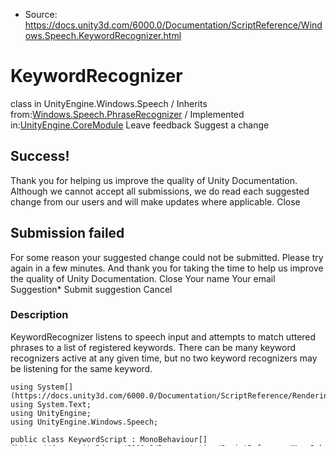 * Source: https://docs.unity3d.com/6000.0/Documentation/ScriptReference/Windows.Speech.KeywordRecognizer.html

# KeywordRecognizer
class in UnityEngine.Windows.Speech
/
Inherits from:[Windows.Speech.PhraseRecognizer](https://docs.unity3d.com/6000.0/Documentation/ScriptReference/Windows.Speech.PhraseRecognizer.html)
/
Implemented in:[UnityEngine.CoreModule](https://docs.unity3d.com/6000.0/Documentation/ScriptReference/UnityEngine.CoreModule.html)
Leave feedback
Suggest a change
## Success!
Thank you for helping us improve the quality of Unity Documentation. Although we cannot accept all submissions, we do read each suggested change from our users and will make updates where applicable.
Close
## Submission failed
For some reason your suggested change could not be submitted. Please <a>try again</a> in a few minutes. And thank you for taking the time to help us improve the quality of Unity Documentation.
Close
Your name Your email Suggestion* Submit suggestion
Cancel
### Description
KeywordRecognizer listens to speech input and attempts to match uttered phrases to a list of registered keywords.
There can be many keyword recognizers active at any given time, but no two keyword recognizers may be listening for the same keyword.
```
using System[](https://docs.unity3d.com/6000.0/Documentation/ScriptReference/Rendering.VirtualTexturing.System.html);
using System.Text;
using UnityEngine;
using UnityEngine.Windows.Speech;  
  
public class KeywordScript : MonoBehaviour[](https://docs.unity3d.com/6000.0/Documentation/ScriptReference/MonoBehaviour.html)
{
    [SerializeField[](https://docs.unity3d.com/6000.0/Documentation/ScriptReference/SerializeField.html)]
    private string[] m_Keywords;  
  
    private KeywordRecognizer[](https://docs.unity3d.com/6000.0/Documentation/ScriptReference/Windows.Speech.KeywordRecognizer.html) m_Recognizer;  
  
    void Start()
    {
        m_Recognizer = new KeywordRecognizer[](https://docs.unity3d.com/6000.0/Documentation/ScriptReference/Windows.Speech.KeywordRecognizer.html)(m_Keywords);
        m_Recognizer.OnPhraseRecognized += OnPhraseRecognized;
        m_Recognizer.Start();
    }  
  
    private void OnPhraseRecognized(PhraseRecognizedEventArgs[](https://docs.unity3d.com/6000.0/Documentation/ScriptReference/Windows.Speech.PhraseRecognizedEventArgs.html) args)
    {
        StringBuilder builder = new StringBuilder();
        builder.AppendFormat("{0} ({1}){2}", args.text, args.confidence, Environment.NewLine);
        builder.AppendFormat("\tTimestamp: {0}{1}", args.phraseStartTime, Environment.NewLine);
        builder.AppendFormat("\tDuration: {0} seconds{1}", args.phraseDuration.TotalSeconds, Environment.NewLine);
        Debug.Log[](https://docs.unity3d.com/6000.0/Documentation/ScriptReference/Debug.Log.html)(builder.ToString());
    }
}

```

Keyword recognizer is currently functional only on Windows 10.
### Properties
Property | Description  
---|---  
[Keywords](https://docs.unity3d.com/6000.0/Documentation/ScriptReference/Windows.Speech.KeywordRecognizer.Keywords.html) | Returns the list of keywords which was supplied when the keyword recognizer was created.  
### Constructors
Constructor | Description  
---|---  
[KeywordRecognizer](https://docs.unity3d.com/6000.0/Documentation/ScriptReference/Windows.Speech.KeywordRecognizer-ctor.html) | Create a KeywordRecognizer which listens to specified keywords with the specified minimum confidence. Phrases under the specified minimum level will be ignored.  
### Inherited Members
### Properties
Property | Description  
---|---  
[IsRunning](https://docs.unity3d.com/6000.0/Documentation/ScriptReference/Windows.Speech.PhraseRecognizer.IsRunning.html) | Tells whether the phrase recognizer is listening for phrases.  
### Public Methods
Method | Description  
---|---  
[Dispose](https://docs.unity3d.com/6000.0/Documentation/ScriptReference/Windows.Speech.PhraseRecognizer.Dispose.html) | Disposes the resources used by phrase recognizer.  
[Start](https://docs.unity3d.com/6000.0/Documentation/ScriptReference/Windows.Speech.PhraseRecognizer.Start.html) | Makes the phrase recognizer start listening to phrases.  
[Stop](https://docs.unity3d.com/6000.0/Documentation/ScriptReference/Windows.Speech.PhraseRecognizer.Stop.html) | Stops the phrase recognizer from listening to phrases.  
### Events
Event | Description  
---|---  
[OnPhraseRecognized](https://docs.unity3d.com/6000.0/Documentation/ScriptReference/Windows.Speech.PhraseRecognizer.OnPhraseRecognized.html) | Event that gets fired when the phrase recognizer recognizes a phrase.  
### Delegates
Delegate | Description  
---|---  
[PhraseRecognizedDelegate](https://docs.unity3d.com/6000.0/Documentation/ScriptReference/Windows.Speech.PhraseRecognizer.PhraseRecognizedDelegate.html) | Delegate for OnPhraseRecognized event.  
* * *
